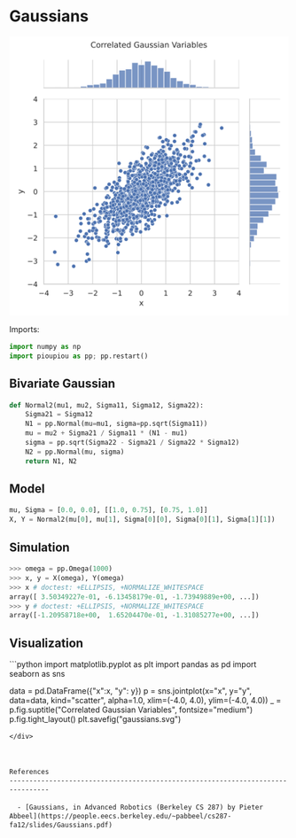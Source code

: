 Gaussians
================================================================================

![Multivariate gaussians](images/gaussians.svg)

Imports:

```python
import numpy as np
import pioupiou as pp; pp.restart()
```

Bivariate Gaussian
--------------------------------------------------------------------------------

```python
def Normal2(mu1, mu2, Sigma11, Sigma12, Sigma22):
    Sigma21 = Sigma12
    N1 = pp.Normal(mu=mu1, sigma=pp.sqrt(Sigma11))
    mu = mu2 + Sigma21 / Sigma11 * (N1 - mu1)
    sigma = pp.sqrt(Sigma22 - Sigma21 / Sigma22 * Sigma12)
    N2 = pp.Normal(mu, sigma)
    return N1, N2
```

Model
--------------------------------------------------------------------------------

```python
mu, Sigma = [0.0, 0.0], [[1.0, 0.75], [0.75, 1.0]]
X, Y = Normal2(mu[0], mu[1], Sigma[0][0], Sigma[0][1], Sigma[1][1])
```

Simulation
--------------------------------------------------------------------------------

```python
>>> omega = pp.Omega(1000)
>>> x, y = X(omega), Y(omega)
>>> x # doctest: +ELLIPSIS, +NORMALIZE_WHITESPACE 
array([ 3.50349227e-01, -6.13458179e-01, -1.73949889e+00, ...])
>>> y # doctest: +ELLIPSIS, +NORMALIZE_WHITESPACE 
array([-1.20958718e+00,  1.65204470e-01, -1.31085277e+00, ...])
```

Visualization
--------------------------------------------------------------------------------

<div class="viz">
```python
import matplotlib.pyplot as plt
import pandas as pd
import seaborn as sns

data = pd.DataFrame({"x":x, "y": y})
p = sns.jointplot(x="x", y="y", data=data,
                  kind="scatter", alpha=1.0,
                  xlim=(-4.0, 4.0), ylim=(-4.0, 4.0))
_ = p.fig.suptitle("Correlated Gaussian Variables", fontsize="medium")
p.fig.tight_layout()
plt.savefig("gaussians.svg")
```
</div>



References
--------------------------------------------------------------------------------

  - [Gaussians, in Advanced Robotics (Berkeley CS 287) by Pieter Abbeel](https://people.eecs.berkeley.edu/~pabbeel/cs287-fa12/slides/Gaussians.pdf)
